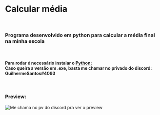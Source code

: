 <h1>Calcular média</h1><br>
<h3>Programa desenvolvido em python para calcular a média final na minha escola</h3><br>
<h4>Para rodar é necessário instalar o <a href="https://www.python.org/downloads/">Python</a>;<br>Caso queira a versão em .exe, basta me chamar no privado do discord: <b>GuilhermeSantos#4093</b></h4><br>
<h3>Preview:</h3>
<img src="https://media.discordapp.net/attachments/881703499556085761/911352164360810566/unknown.png" alt="Me chama no pv do discord pra ver o preview">
